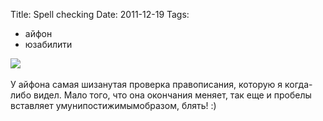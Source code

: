 Title: Spell checking
Date: 2011-12-19
Tags: 
  - айфон
  - юзабилити

<div class="text"><img src="http://dl.dropbox.com/u/140528/site/iphone-fail.jpg" /><br /><br />
У айфона самая шизанутая проверка правописания, которую я когда-либо видел. Мало того, что она окончания меняет, так еще и пробелы вставляет умунипостижимымобразом, блять! :)</div>